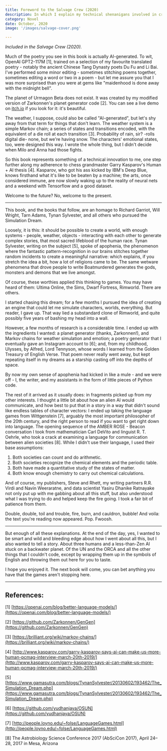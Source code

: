 ```yaml
---
title: Foreword to the Salvage Crew (2020)
description: In which I explain my technical shenanigans involved in creating the Salvage Crew, the how, and the why.
category: Novel
date: October, 2020
image: '/images/salvage-cover.png'

---
```


_Included in the Salvage Crew (2020)._

Much of the poetry you see in this book is actually AI-generated. To wit, OpenAI GPT2-117M [1], trained on a selection of my favourite translated poetry - notably the ancient Chinese Tang Dynasty poets Du Fu and Li Bai. I've performed some minor editing - sometimes stitching poems together, sometimes editing a word or two in a poem - but let me assure you that I was more surprised than you were at gems like "maidenhood is done away with the midnight bell".

The planet of Urmagon Beta does not exist. It was created by my modified version of Zarkonnen's planet generator code [2]. You can see a live demo on [itch.io](http://itch.io/) if you look for it: it's beautiful.

The weather, I suppose, could also be called "AI-generated", but let's shy away from that term for things that don't learn. The weather system is a simple Markov chain; a series of states and transitions encoded, with the equivalent of a die roll at each transition [3]. Probability of rain, sir? -rolls digital die- none, but we're having snow. The characters' emotional states, too, were designed this way. I wrote the whole thing, but I didn't decide when Milo and Anna had those fights.

So this book represents something of a technical innovation to me, one step further along my adherence to chess grandmaster Garry Kasparov's Human + AI thesis [4]. Kasparov, who got his ass kicked by IBM's Deep Blue, knows firsthand what it's like to be beaten by a machine; the arts, once considered immune, are now slowly waking up to the reality of neural nets and a weekend with Tensorflow and a good dataset.

Welcome to the future? No, welcome to the present.

---

This book, and the books that follow, are an homage to Richard Garriot, Will Wright, Tarn Adams, Tynan Sylvester, and all others who pursued the Simulation Dream.

Loosely, it is this: it should be possible to create a world, with enough systems - people, weather, objects - interacting with each other to generate complex stories, that most sacred lifeblood of the human race. Tynan Sylvester, writing on the subject [5], spoke of apophenia, the phenomenon where the fantastic pattern-recognition in our brains stitches together random incidents to create a meaningful narrative: which explains, if you stretch the idea a bit, how a lot of religions came to be. The same wetware phenomena that drove people to write Boatmurdered generates the gods, monsters and demons that we live amongst.

Of course, these worthies applied this thinking to games. You may have heard of them: Ultima Online, the Sims, Dwarf Fortress, Rimworld. There are others.

I started chasing this dream; for a few months I pursued the idea of creating an engine that could let me simulate characters, worlds, everything. But reader, I gave up. That way lied a substandard clone of Rimworld, and quite possibly five years of bashing my head into a wall.

However, a few months of research is a considerable time. I ended up with the ingredients I wanted: a planet generator (thanks, Zarkonnen!), and Markov chains for weather simulation and emotion; a poetry generator that I eventually gave an Instagram account to [6]; and, from my childhood, Ulysses, by Alfred, Lord Tennyson, whose words I learned from the Golden Treasury of English Verse. That poem never really went away, but kept repeating itself in my dreams as a starship casting off into the depths of space.

By now my own sense of apophenia had kicked in like a mule - and we were off - I, the writer, and my assistants in the form of little pieces of Python code.

The rest of it arrived as it usually does: in fragments picked up from my other interests. I thought a little bit about how an alien AI would communicate, and how best to put that in a story in a way that didn't sound like endless tables of character vectors: I ended up taking the language games from Wittgenstein [7], arguably the most important philosopher of the 20th century, and the right person to read if you want to get right down into language. The opening sequence of the AMBER ROSE - Beacon conversation I took from mathematician Carl DeVito and linguist R. T. Oehrle, who took a crack at examining a language for communication between alien societies [8]. While I didn't use their language, I used their base assumptions:

1. Both societies can count and do arithmetic.
2. Both societies recognize the chemical elements and the periodic table.
3. Both have made a quantitative study of the states of matter.
4. Both know enough chemistry to carry out chemical calculations.

And of course, my publishers, Steve and Rhett, my writing partners R.R. Virdi and Navin Weeraratne, and data scientist Yasiru Dhanike Ratnayake not only put up with me gabbing about all this stuff, but also understood what I was trying to do and helped keep the fire going. I took a fair bit of patience from them.

Double, double, toil and trouble, fire, burn, and cauldron, bubble! And voila: the text you're reading now appeared. Pop. Fwoosh.

---

But enough of all these explanations. At the end of the day, yes, I wanted to be smart and wild and bleeding edge about how I went about all this, but I also wanted to tell a story. About three humans and a less-than-Zen AI stuck on a backwater planet. Of the UN and the ORCA and all the other things that I couldn't code, except by wrapping them up in the symbols of English and throwing them out here for you to taste.

I hope you enjoyed it. The next book will come, you can bet anything you have that the games aren't stopping here.

---

## References:

[1] [https://openai.com/blog/better-language-models/](https://openai.com/blog/better-language-models/)

[2] [https://github.com/Zarkonnen/GenGen](https://github.com/Zarkonnen/GenGen)

[3] [https://brilliant.org/wiki/markov-chains/](https://brilliant.org/wiki/markov-chains/)

[4] [http://www.kasparov.com/garry-kasparov-says-ai-can-make-us-more-human-pcmag-interview-march-20th-2019/](http://www.kasparov.com/garry-kasparov-says-ai-can-make-us-more-human-pcmag-interview-march-20th-2019/)

[5] [https://www.gamasutra.com/blogs/TynanSylvester/20130602/193462/The_Simulation_Dream.php](https://www.gamasutra.com/blogs/TynanSylvester/20130602/193462/The_Simulation_Dream.php)

[6] [https://github.com/yudhanjaya/OSUN](https://github.com/yudhanjaya/OSUN)

[7] [http://people.loyno.edu/~folse/LanguageGames.html](http://people.loyno.edu/~folse/LanguageGames.html)

[8] The Astrobiology Science Conference 2017 (AbSciCon 2017), April 24–28, 2017 in Mesa, Arizona

